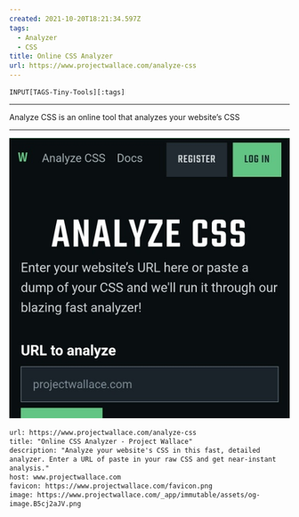 ```yaml
---
created: 2021-10-20T18:21:34.597Z
tags: 
  - Analyzer
  - CSS
title: Online CSS Analyzer
url: https://www.projectwallace.com/analyze-css
---
```

```meta-bind
INPUT[TAGS-Tiny-Tools][:tags]
```

___
Analyze CSS is an online tool that analyzes your website’s CSS
___

![](_attachments/online-css-analyzer.jpg)

```cardlink
url: https://www.projectwallace.com/analyze-css
title: "Online CSS Analyzer - Project Wallace"
description: "Analyze your website's CSS in this fast, detailed analyzer. Enter a URL of paste in your raw CSS and get near-instant analysis."
host: www.projectwallace.com
favicon: https://www.projectwallace.com/favicon.png
image: https://www.projectwallace.com/_app/immutable/assets/og-image.B5cj2aJV.png
```

